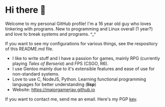 # Hi there 👋

Welcome to my personal GitHub profile! I'm a 16 year old guy who loves tinkering with programs.
New to programming and Linux overall (1 year?) and love to break systems and programs. ^\_^

If you want to see my configurations for various things, see the respository of this README.md file.

- I like to write stuff and I have a passion for games, mainly RPG (currently playing *Tales of Berseria*) and FPS (CSGO, R6).
- I use Gentoo mainly due to it's extensible features and ease of use for non-standard systems.
- Love to use C, NodeJS, Python. Learning functional programming languages for better understanding (**lisp**)
- Website: https://majorgamerjay.github.io

If you want to contact me, send me an email. Here's my PGP [key](https://majorgamerjay.github.io/majorgamerjay.asc).
